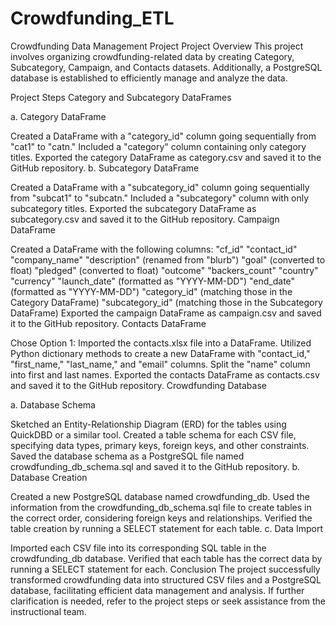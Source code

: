 # Crowdfunding_ETL
Crowdfunding Data Management Project
Project Overview
This project involves organizing crowdfunding-related data by creating Category, Subcategory, Campaign, and Contacts datasets. Additionally, a PostgreSQL database is established to efficiently manage and analyze the data.

Project Steps
Category and Subcategory DataFrames

a. Category DataFrame

Created a DataFrame with a "category_id" column going sequentially from "cat1" to "catn."
Included a "category" column containing only category titles.
Exported the category DataFrame as category.csv and saved it to the GitHub repository.
b. Subcategory DataFrame

Created a DataFrame with a "subcategory_id" column going sequentially from "subcat1" to "subcatn."
Included a "subcategory" column with only subcategory titles.
Exported the subcategory DataFrame as subcategory.csv and saved it to the GitHub repository.
Campaign DataFrame

Created a DataFrame with the following columns:
"cf_id"
"contact_id"
"company_name"
"description" (renamed from "blurb")
"goal" (converted to float)
"pledged" (converted to float)
"outcome"
"backers_count"
"country"
"currency"
"launch_date" (formatted as "YYYY-MM-DD")
"end_date" (formatted as "YYYY-MM-DD")
"category_id" (matching those in the Category DataFrame)
"subcategory_id" (matching those in the Subcategory DataFrame)
Exported the campaign DataFrame as campaign.csv and saved it to the GitHub repository.
Contacts DataFrame

Chose Option 1:
Imported the contacts.xlsx file into a DataFrame.
Utilized Python dictionary methods to create a new DataFrame with "contact_id," "first_name," "last_name," and "email" columns.
Split the "name" column into first and last names.
Exported the contacts DataFrame as contacts.csv and saved it to the GitHub repository.
Crowdfunding Database

a. Database Schema

Sketched an Entity-Relationship Diagram (ERD) for the tables using QuickDBD or a similar tool.
Created a table schema for each CSV file, specifying data types, primary keys, foreign keys, and other constraints.
Saved the database schema as a PostgreSQL file named crowdfunding_db_schema.sql and saved it to the GitHub repository.
b. Database Creation

Created a new PostgreSQL database named crowdfunding_db.
Used the information from the crowdfunding_db_schema.sql file to create tables in the correct order, considering foreign keys and relationships.
Verified the table creation by running a SELECT statement for each table.
c. Data Import

Imported each CSV file into its corresponding SQL table in the crowdfunding_db database.
Verified that each table has the correct data by running a SELECT statement for each.
Conclusion
The project successfully transformed crowdfunding data into structured CSV files and a PostgreSQL database, facilitating efficient data management and analysis. If further clarification is needed, refer to the project steps or seek assistance from the instructional team.
